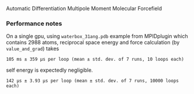 Automatic Differentiation Multipole Moment Molecular Forcefield

### Performance notes
On a single gpu, using `waterbox_31ang.pdb` example from MPIDplugin which contains 2988 atoms, reciprocal space energy and force calculation (by `value_and_grad`) takes
```
105 ms ± 359 µs per loop (mean ± std. dev. of 7 runs, 10 loops each)
```
self energy is expectedly negligible.
```
142 µs ± 3.93 µs per loop (mean ± std. dev. of 7 runs, 10000 loops each)
``` 
